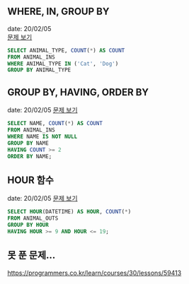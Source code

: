 ## WHERE, IN, GROUP BY
date: 20/02/05  
[문제 보기](https://programmers.co.kr/learn/courses/30/lessons/59040)
```SQL
SELECT ANIMAL_TYPE, COUNT(*) AS COUNT
FROM ANIMAL_INS
WHERE ANIMAL_TYPE IN ('Cat', 'Dog')
GROUP BY ANIMAL_TYPE
```

## GROUP BY, HAVING, ORDER BY
date: 20/02/05
[문제 보기](https://programmers.co.kr/learn/courses/30/lessons/59041)
```SQL
SELECT NAME, COUNT(*) AS COUNT
FROM ANIMAL_INS
WHERE NAME IS NOT NULL
GROUP BY NAME
HAVING COUNT >= 2
ORDER BY NAME;
```

## HOUR 함수
date: 20/02/05
[문제 보기](https://programmers.co.kr/learn/courses/30/lessons/59412)
```SQL
SELECT HOUR(DATETIME) AS HOUR, COUNT(*)
FROM ANIMAL_OUTS
GROUP BY HOUR
HAVING HOUR >= 9 AND HOUR <= 19;
```

## 못 푼 문제...
https://programmers.co.kr/learn/courses/30/lessons/59413
